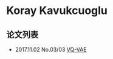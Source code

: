 # Koray Kavukcuoglu


## 论文列表

- 2017.11.02 No.03/03 [VQ-VAE](../Models/_Basis/2017.11.02_VQ-VAE.md)